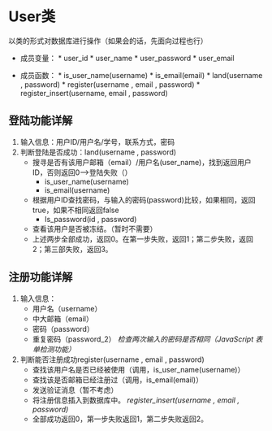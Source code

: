 # User类

以类的形式对数据库进行操作（如果会的话，先面向过程也行）

* 成员变量：
      * user_id
      * user_name
      * user_password
      * user_email

* 成员函数：
      * is_user_name(username)
      * is_email(email)
      * land(username , password)
      * register(username , email , password)
      * register_insert(username, email , password)

## 登陆功能详解

1. 输入信息：用户ID/用户名/学号，联系方式，密码
2. 判断登陆是否成功：land(username , password)
   * 搜寻是否有该用户邮箱（email）/用户名(user_name)，找到返回用户ID，否则返回0-->登陆失败（）
     * is_user_name(username)
     * is_email(username)
   * 根据用户ID查找密码，与输入的密码(password)比较，如果相同，返回true，如果不相同返回false
       * Is_password(id , password)
   * 查看该用户是否被冻结。（暂时不需要）
   * 上述两步全部成功，返回0。在第一步失败，返回1；第二步失败，返回2；第三部失败，返回3。

## 注册功能详解

1. 输入信息：
   * 用户名（username）
   * 中大邮箱（email）
   * 密码（password）
   * 重复密码（password_2）
*检查两次输入的密码是否相同（JavaScript 表单检测功能）*
2. 判断能否注册成功register(username , email , password)
   * 查找该用户名是否已经被使用（调用，is_user_name(username)）
   * 查找该是否邮箱已经注册过（调用，is_email(email)）
   * 发送验证消息（暂不考虑）
   * 将注册信息插入到数据库中。
*register_insert(username , email , password)*
   * 全部成功返回0，第一步失败返回1，第二步失败返回2。